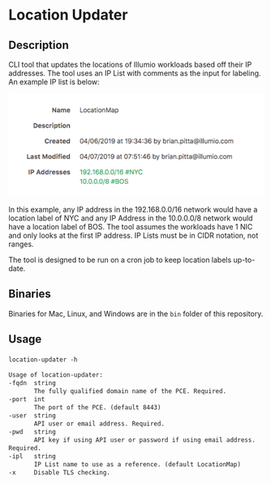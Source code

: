 # Location Updater

## Description
CLI tool that updates the locations of Illumio workloads based off their IP addresses. The tool uses an IP List with comments as the input for labeling. An example IP list is below:

![Example IP List](img/iplist-example.png)

In this example, any IP address in the 192.168.0.0/16 network would have a location label of NYC and any IP Address in the 10.0.0.0/8 network would have a location label of BOS. The tool assumes the workloads have 1 NIC and only looks at the first IP address. IP Lists must be in CIDR notation, not ranges.

The tool is designed to be run on a cron job to keep location labels up-to-date.

## Binaries
Binaries for Mac, Linux, and Windows are in the `bin` folder of this repository.

## Usage
`location-updater -h`
```
Usage of location-updater:
-fqdn  string
       The fully qualified domain name of the PCE. Required.
-port  int
       The port of the PCE. (default 8443)
-user  string
       API user or email address. Required.
-pwd   string
       API key if using API user or password if using email address. Required.
-ipl   string
       IP List name to use as a reference. (default LocationMap)
-x     Disable TLS checking.
```
